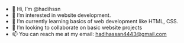- 👋 Hi, I’m @hadihssn
- 👀 I’m interested in website development.
- 🌱 I’m currently learning basics of web development like HTML, CSS.
- 💞️ I’m looking to collaborate on basic website projects
- 📫 You can reach me at my email: hadihassan4443@gmail.com

<!---
hadihssn/hadihssn is a ✨ special ✨ repository because its `README.md` (this file) appears on your GitHub profile.
You can click the Preview link to take a look at your changes.
--->
